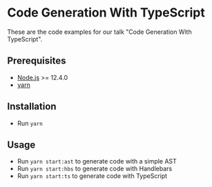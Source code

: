 # Code Generation With TypeScript

These are the code examples for our talk "Code Generation With TypeScript".

## Prerequisites

- [Node.js](https://nodejs.org) >= 12.4.0
- [yarn](https://yarnpkg.com)

## Installation

- Run `yarn`

## Usage

- Run `yarn start:ast` to generate code with a simple AST
- Run `yarn start:hbs` to generate code with Handlebars
- Run `yarn start:ts` to generate code with TypeScript
